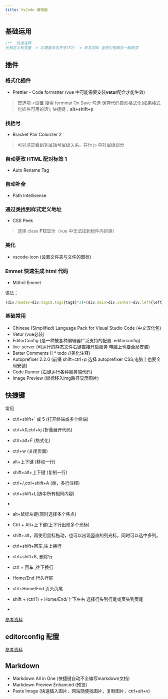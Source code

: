 ```yaml
---
title: VsCode 编辑器
---
```


## 基础运用

```javascript
/**  快速注释
光标定义到变量 -> 右键重命名符号(F2) -> 改名回车 全部引用都会一起改变
```

## 插件

### 格式化插件

- Prettier - Code formatter (vue 中可能需要安装**vetur**配合才能生效)

> 首选项->设置 搜索 formmat On Save 勾选 保存代码自动格式化(如果格式化插件可用的话); 快捷键：**alt+shift+p**

### 找括号

- Bracket Pair Colorizer 2

> 可以清楚看到多层括号层级关系，并行 js 中对层级划分

### 自动更改 HTML 配对标签 1

- Auto Rename Tag

### 自动补全

- Path Intellisense

### 通过类找到样式定义地址

- CSS Peek

> 选择 class **F12**显示（vue 中无法找到组件内的类）

### 美化

- vscode-icon (设置文件夹与文件的图标)

### Emmet 快速生成 html 代码

- Mithril Emmet

语法：

```javascript
(div.headev>div.tags$.tags{tag$}*3)+(div.main>div.center>div.left{left}+div.right{right}>div.top{top}+div.bottom{bottom})+(dev.footer>a[href="javascript:"]{连接$}*10)
```

### 基础常用
- Chinese (Simplified) Language Pack for Visual Studio Code   (中文汉化包)
- Vetur (vue必装)
- EditorConfig (是一种被各种编辑器广泛支持的配置 .editorconfig)
- live-server (可运行的静态文件右键直接开启服务 电脑上也要全局安装)
- Better Comments (! * todo //美化注释)
- Autoprefixer  2.2.0 (前缀 shift+ctrl+p 选择 autoprefixer CSS,电脑上也要全局安装)
- Code Runner (右键运行各种服务端代码)
- Image Preview (鼠标移入img路径显示图片)

## 快捷键

常用

-   ctrl+shift+` 或 5 (打开终端或多个终端)
-   ctrl+k0,ctrl+kj (折叠展开代码)
-   ctrl+alt+F (格式化)
-   ctrl+w (关闭页面)
-   alt+上下键 (移动一行)
-   shift+alt+上下键 (复制一行)
-   ctrl+/,ctrl+shift+A (单，多行注释)
-   ctrl+shift+L(选中所有相同内容)
-   
-   alt+鼠标左键(同时选择多个焦点)
-   Ctrl + Alt+上下键(上下行出现多个光标)
-   shift+alt，再使用鼠标拖动，也可以出现竖直的列光标，同时可以选中多列。
  
-   ctrl+shift+回车,往上换行 
-   ctrl+shift+K, 删除行
-   ctrl + 回车 ,往下换行
-   Home/End 行头行尾
-   ctrl+Home/End 页头页尾
-   shift + (ctrl?) + Home/End/上下左右 选择行头到行尾或页头到页尾
-   
[参考资料](https://www.cnblogs.com/jpfss/p/10956650.html)

## editorconfig 配置

[参考资料](https://juejin.cn/post/6860440041039069191#heading-10)

## Markdown
- Markdown All in One (快捷键自动不全编写markdown文档)
- Markdown Preview Enhanced (预览)
- Paste Image (快速插入图片，网站随便找图片，复制图片，ctrl+alt+v)
